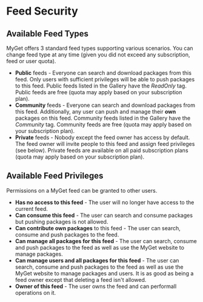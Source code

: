 # Feed Security

## Available Feed Types

MyGet offers 3 standard feed types supporting various scenarios. You can change feed type at any time (given you did not exceed any subscription, feed or user quota).

* **Public** feeds - Everyone can search and download packages from this feed. Only users with sufficient privileges will be able to push packages to this feed. Public feeds listed in the Gallery have the *ReadOnly* tag. Public feeds are free (quota may apply based on your subscription plan).
* **Community** feeds - Everyone can search and download packages from this feed. Additionally, any user can push and manage their **own** packages on this feed. Community feeds listed in the Gallery have the *Community* tag. Community feeds are free (quota may apply based on your subscription plan).
* **Private** feeds - Nobody except the feed owner has access by default. The feed owner will invite people to this feed and assign feed privileges (see below). Private feeds are available on all paid subscription plans (quota may apply based on your subscription plan).

## Available Feed Privileges

Permissions on a MyGet feed can be granted to other users.

* **Has no access to this feed** - The user will no longer have access to the current feed.
* **Can consume this feed** - The user can search and consume packages but pushing packages is not allowed.
* **Can contribute own packages** to this feed - The user can search, consume and push packages to the feed.
* **Can manage all packages for this feed** - The user can search, consume and push packages to the feed as well as use the MyGet website to manage packages.
* **Can manage users and all packages for this feed** - The user can search, consume and push packages to the feed as well as use the MyGet website to manage packages and users. It is as good as being a feed owner except that deleting a feed isn't allowed.
* **Owner of this feed** - The user owns the feed and can performall operations on it.
